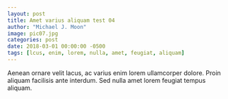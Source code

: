 ```yaml
---
layout: post
title: Amet varius aliquam test 04
author: "Michael J. Moon"
image: pic07.jpg
categories: post
date: 2018-03-01 00:00:00 -0500
tags: [lcus, enim, lorem, nulla, amet, feugiat, aliquam]
---
```

Aenean ornare velit lacus, ac varius enim lorem ullamcorper dolore. Proin aliquam facilisis ante interdum. Sed nulla amet lorem feugiat tempus aliquam.
